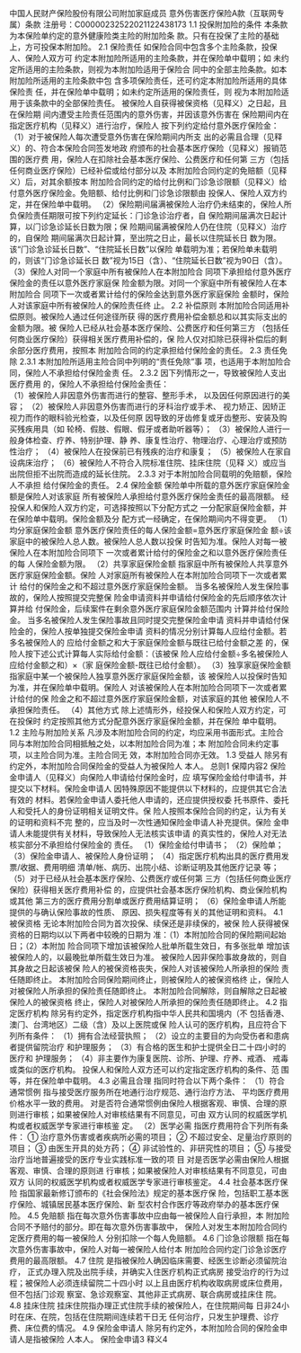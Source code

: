 中国⼈⺠财产保险股份有限公司附加家庭成员 
意外伤害医疗保险A款（互联⽹专属）条款
注册号：C00000232522021122438173
1.1 投保附加险的条件 
本条款为本保险单约定的意外健康险类主险的附加险条
款。只有在投保了主险的基础上，⽅可投保本附加险。
2.1 保险责任 
如保险合同中包含多个主险条款，投保⼈、保险⼈双⽅可
约定本附加险所适⽤的主险条款，并在保险单中载明；如
未约定所适⽤的主险条款，则视为本附加险适⽤于保险合
同中的全部主险条款。如本附加险所适⽤的主险条款中包
含多项保险责任，还可约定本附加险所适⽤的具体保险责
任，并在保险单中载明；如未约定所适⽤的保险责任，则
视为本附加险适⽤于该条款中的全部保险责任。 
被保险⼈⾃获得被保资格（⻅释义）之⽇起，且在保险期
间内遭受主险责任范围内的意外伤害，并因该意外伤害在
保险期间内在指定医疗机构（⻅释义）进⾏治疗，保险⼈
按下列约定给付意外医疗保险⾦： 
（1）对于被保险⼈每次遭受意外伤害在保险期间内所⽀
出的必需且合理（⻅释义）的、符合本保险合同签发地政
府颁布的社会基本医疗保险（⻅释义）报销范围的医疗费
⽤，保险⼈在扣除社会基本医疗保险、公费医疗和任何第
三⽅（包括任何商业医疗保险）已经补偿或给付部分以及
本附加险合同约定的免赔额（⻅释义）后，对其余额按本
附加险合同约定的给付⽐例和⻔诊急诊限额（⻅释义）给
付意外医疗保险⾦。免赔额、给付⽐例和⻔诊急诊限额由
投保⼈、保险⼈双⽅约定，并在保险单中载明。 
（2）保险期间届满被保险⼈治疗仍未结束的，保险⼈所
负保险责任期限可按下列约定延⻓：⻔诊急诊治疗者，⾃
保险期间届满次⽇起计算，以⻔诊急诊延⻓⽇数为限；保
险期间届满被保险⼈仍在住院（⻅释义）治疗的，⾃保险
期间届满次⽇起计算，⾄出院之⽇⽌，最⻓以住院延⻓⽇
数为限。该“⻔诊急诊延⻓⽇数”、“住院延⻓⽇数”以保险
单载明为准；若保险单未载明的，则该“⻔诊急诊延⻓⽇
数”视为15⽇（含）、“住院延⻓⽇数”视为90⽇（含）。 
（3）保险⼈对同⼀个家庭中所有被保险⼈在本附加险合
同项下承担给付意外医疗保险⾦的责任以意外医疗家庭保
险⾦额为限。对同⼀个家庭中所有被保险⼈在本附加险合
同项下⼀次或者累计给付的保险⾦达到意外医疗家庭保险
⾦额时，保险⼈对该家庭中所有被保险⼈的保险责任终
⽌。
2.2 补偿原则 
本附加险合同适⽤补偿原则。被保险⼈通过任何途径所获
得的医疗费⽤补偿⾦额总和以其实际⽀出的⾦额为限。被
保险⼈已经从社会基本医疗保险、公费医疗和任何第三⽅
（包括任何商业医疗保险）获得相关医疗费⽤补偿的，保
险⼈仅对扣除已获得补偿后的剩余部分医疗费⽤，按照本
附加险合同的约定承担给付保险⾦的责任。
2.3 责任免除
2.3.1   本附加险所适⽤主险合同中列明的“责任免除”事
项，也适⽤于本附加险合同，保险⼈不承担给付保险⾦责
任。
2.3.2 因下列情形之⼀，导致被保险⼈⽀出医疗费⽤
的，保险⼈不承担给付保险⾦责任：  
（1）被保险⼈⾮因意外伤害⽽进⾏的整容、整形⼿术，
以及因任何原因进⾏的美容； 
（2）被保险⼈⾮因意外伤害⽽进⾏的⽛科治疗或⼿术、
视⼒矫正、因矫正视⼒⽽作的眼科验光检查，以及任何原
因导致的⽛⻮修复或⽛⻮整形、安装及购买残疾⽤具（如
轮椅、假肢、假眼、假⽛或者助听器等）； 
（3）被保险⼈进⾏⼀般身体检查、疗养、特别护理、静
养、康复性治疗、物理治疗、⼼理治疗或预防性治疗； 
（4）被保险⼈在投保前已有残疾的治疗和康复； 
（5）被保险⼈在家⾃设病床治疗； 
（6）被保险⼈不符合⼊院标准住院、挂床住院（⻅释
义）或应当出院但拒不出院⽽造成的延⻓住院。
2.3.3 对于本附加险合同载明的免赔额，保险⼈不承担
给付保险⾦的责任。
2.4 保险⾦额 
保险单中所载的意外医疗家庭保险⾦额是保险⼈对该家庭
所有被保险⼈承担给付意外医疗保险⾦责任的最⾼限额。
经投保⼈和保险⼈双⽅约定，可选择按照以下分配⽅式之
⼀分配家庭保险⾦额，并在保险单中载明。保险⾦额及分
配⽅式⼀经确定，在保险期间内不得变更。 
（1）均分家庭保险⾦额 
意外医疗保险责任的每⼈保险⾦额=意外医疗家庭保险⾦
额÷该家庭中的被保险⼈总⼈数。被保险⼈总⼈数以投保
时告知为准。保险⼈对每⼀被保险⼈在本附加险合同项下
⼀次或者累计给付的保险⾦之和以意外医疗保险责任的每
⼈保险⾦额为限。 
（2）共享家庭保险⾦额 
指家庭中所有被保险⼈共享意外医疗家庭保险⾦额。保险
⼈对家庭所有被保险⼈在本附加险合同项下⼀次或者累计
给付的保险⾦之和不超过意外医疗家庭保险⾦额。 
当多名被保险⼈发⽣保险事故的，保险⼈按照提交完整保
险⾦申请资料并申请给付保险⾦的先后顺序依次计算并给
付保险⾦，后续案件在剩余意外医疗家庭保险⾦额范围内
计算并给付保险⾦。 
当多名被保险⼈发⽣保险事故且同时提交完整保险⾦申请
资料并申请给付保险⾦的，保险⼈按单独提交保险⾦申请
资料的情况分别计算每⼈应给付⾦额。若多名被保险⼈的
应给付⾦额之和⼤于家庭保险⾦额与既往已给付⾦额之差
的，保险⼈按下述公式计算每⼈实际给付⾦额：（该被保
险⼈应给付⾦额÷多名被保险⼈应给付⾦额之和）×（家
庭保险⾦额-既往已给付⾦额）。 
（3）独享家庭保险⾦额 
指家庭中某⼀个被保险⼈独享意外医疗家庭保险⾦额，该
被保险⼈以投保时告知为准，并在保险单中载明。保险⼈
对该被保险⼈在本附加险合同项下⼀次或者累计给付的保
险⾦之和不超过意外医疗家庭保险⾦额，对该家庭的其他
被保险⼈不承担保险责任。 
（4）其他⽅式 
除上述情形外，经投保⼈和保险⼈双⽅约定，可在投保时
约定按照其他⽅式分配意外医疗家庭保险⾦额，并在保险
单中载明。
1.2 主险与附加险关系 
凡涉及本附加险合同的约定，均应采⽤书⾯形式。主险合
同与本附加险合同相抵触之处，以本附加险合同为准；本
附加险合同未约定事项，以主险合同为准。主险合同⽆
效，本附加险合同亦⽆效。
1.3  受益⼈ 
除另有约定外，本附加险合同保险⾦的受益⼈为被保险⼈
本⼈。
总则1
保障内容2
保险⾦申请⼈（⻅释义）向保险⼈申请给付保险⾦时，应
填写保险⾦给付申请书，并提交以下材料。保险⾦申请⼈
因特殊原因不能提供以下材料的，应提供其它合法有效的
材料。若保险⾦申请⼈委托他⼈申请的，还应提供授权委
托书原件、委托⼈和受托⼈的身份证明相关证明⽂件。保
险⼈按照本保险合同的约定，认为有关的证明和资料不完
整的，应当及时⼀次性通知保险⾦申请⼈补充提供。保险
⾦申请⼈未能提供有关材料，导致保险⼈⽆法核实该申请
的真实性的，保险⼈对⽆法核实部分不承担给付保险⾦的
责任。 
（1）保险⾦给付申请书； 
（2）保险单； 
（3）保险⾦申请⼈、被保险⼈身份证明； 
（4）指定医疗机构出具的医疗费⽤发票/收据、费⽤明细
清单/帐、病历、出院⼩结、诊断证明及其他医疗记录
等； 
（5）对于已经从社会基本医疗保险、公费医疗或任何第
三⽅（包括任何商业医疗保险）获得相关医疗费⽤补偿
的，应提供社会基本医疗保险机构、商业保险机构或其他
第三⽅的医疗费⽤分割单或医疗费⽤结算证明； 
（6）保险⾦申请⼈所能提供的与确认保险事故的性质、
原因、损失程度等有关的其他证明和资料。
4.1 被保资格 
⽆论本附加险合同为⾸次投保、续保还是⾮续保的，被保
险⼈获得被保资格的⽇期均以以下两者中较晚的⽇期为
准：（1）本附加险合同的保险期间起始⽇；（2）本附加
险合同项下增加该被保险⼈批单所载⽣效⽇，有多张批单
增加该被保险⼈的，以最晚批单所载⽣效⽇为准。 
被保险⼈因⾮保险事故身故的，则⾃其身故之⽇起该被保
险⼈的被保资格丧失，保险⼈对该被保险⼈所承担的保险
责任随即终⽌。 
本附加险合同保险期间终⽌，则被保险⼈的被保资格终
⽌，保险⼈对被保险⼈所承担的保险责任随即终⽌。 
本附加险合同解除，则⾃解除之⽇起被保险⼈的被保资格
终⽌，保险⼈对被保险⼈所承担的保险责任随即终⽌。
4.2 指定医疗机构 
除另有约定外，指定医疗机构指中华⼈⺠共和国境内（不
包括⾹港、澳⻔、台湾地区）⼆级（含）及以上医院或保
险⼈认可的医疗机构，且应符合下列所有条件： 
（1）拥有合法经营执照； 
（2）设⽴的主要⽬的为向受伤者和患病者提供留院治疗
和护理服务； 
（3）有合格的医⽣和护⼠提供全⽇⼆⼗四⼩时的医疗和
护理服务； 
（4）⾮主要作为康复医院、诊所、护理、疗养、戒酒、
戒毒或类似的医疗机构。 
投保⼈和保险⼈双⽅还可以约定指定医疗机构的条件、范
围等，并在保险单中载明。
4.3 必需且合理 
指同时符合以下两个条件： 
（1）符合通常惯例 
指与接受医疗服务所在地通⾏治疗规范、通⾏治疗⽅法、
平均医疗费⽤价格⽔平⼀致的费⽤。 
对是否符合通常惯例由保险⼈根据客观、审慎、合理的原
则进⾏审核；如果被保险⼈对审核结果有不同意⻅，可由
双⽅认同的权威医学机构或者权威医学专家进⾏审核鉴
定。 
（2）医学必需 
指医疗费⽤符合下列所有条件： 
① 治疗意外伤害或者疾病所必需的项⽬； 
② 不超过安全、⾜量治疗原则的项⽬； 
③ 由医⽣开具的处⽅药； 
④ ⾮试验性的、⾮研究性的项⽬； 
⑤ 与接受治疗当地普遍接受的医疗专业实践标准⼀致的项
⽬ 
对是否医学必需由保险⼈根据客观、审慎、合理的原则进
⾏审核；如果被保险⼈对审核结果有不同意⻅，可由双⽅
认同的权威医学机构或者权威医学专家进⾏审核鉴定。
4.4 社会基本医疗保险 
指国家最新修订颁布的《社会保险法》规定的基本医疗保
险，包括职⼯基本医疗保险、城镇居⺠基本医疗保险、新
型农村合作医疗等政府举办的基本医疗保险。
4.5 免赔额 
指在每次意外伤害事故中应由每⼀被保险⼈⾃⾏承担，本
附加险合同不予赔付的部分。即在每次意外伤害事故中，
保险⼈对发⽣本附加险合同约定医疗费⽤的每⼀被保险⼈
分别扣除⼀个每⼈免赔额。
4.6 ⻔诊急诊限额 
指在每次意外伤害事故中，保险⼈对每⼀被保险⼈给付本
附加险合同约定⻔诊急诊医疗费⽤的最⾼限额。
4.7 住院 
是指被保险⼈确因临床需要、经医⽣诊断必须留院治疗，
正式办理⼊院及出院⼿续，并确实⼊住医疗机构正式病房
接受治疗的⾏为过程；被保险⼈必须连续留院⼆⼗四⼩时
以上且由医疗机构收取病房或床位费⽤，但不包括⻔诊观
察室、急诊观察室、其他⾮正式病房、联合病房或挂床住
院。
4.8 挂床住院 
挂床住院指办理正式住院⼿续的被保险⼈，在住院期间每
⽇⾮24⼩时在床、在院，包括在住院期间连续若⼲⽇⽆
任何治疗，只发⽣护理费、诊疗费、床位费的情况。
4.9 保险⾦申请⼈ 
除另有约定外，本附加险合同的保险⾦申请⼈是指被保险
⼈本⼈。
保险⾦申请3
释义4
